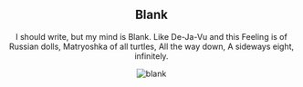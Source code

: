 <div align="center">

## Blank

I should write, but my mind is Blank. 
Like De-Ja-Vu and this Feeling 
is of Russian dolls, Matryoshka 
of all turtles, All the way down, 
A sideways eight, infinitely. 

![blank](/writing/images/blank.png)